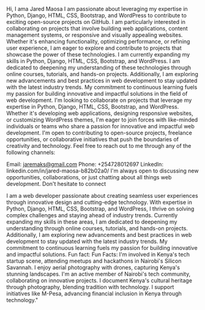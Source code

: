 Hi, I ama Jared Maosa
I am passionate about leveraging my expertise in Python, Django, HTML, CSS, Bootstrap, and WordPress to contribute to exciting open-source projects on GitHub. I am particularly interested in collaborating on projects that involve building web applications, content management systems, or responsive and visually appealing websites. Whether it's enhancing functionality, optimizing performance, or refining user experience, I am eager to explore and contribute to projects that showcase the power of these technologies.
I am currently expanding my skills in Python, Django, HTML, CSS, Bootstrap, and WordPress. I am dedicated to deepening my understanding of these technologies through online courses, tutorials, and hands-on projects. Additionally, I am exploring new advancements and best practices in web development to stay updated with the latest industry trends. My commitment to continuous learning fuels my passion for building innovative and impactful solutions in the field of web development.
I'm looking to collaborate on projects that leverage my expertise in Python, Django, HTML, CSS, Bootstrap, and WordPress. Whether it's developing web applications, designing responsive websites, or customizing WordPress themes, I'm eager to join forces with like-minded individuals or teams who share a passion for innovative and impactful web development. I'm open to contributing to open-source projects, freelance opportunities, or collaborative initiatives that push the boundaries of creativity and technology.
Feel free to reach out to me through any of the following channels:

Email: jaremaks@gmail.com
Phone: +254728012697
LinkedIn: linkedin.com/in/jared-maosa-b82b02a0/
I'm always open to discussing new opportunities, collaborations, or just chatting about all things web development. Don't hesitate to connect

I am a web developer passionate about creating seamless user experiences through innovative design and cutting-edge technology. With expertise in Python, Django, HTML, CSS, Bootstrap, and WordPress, I thrive on solving complex challenges and staying ahead of industry trends. Currently expanding my skills in these areas, I am dedicated to deepening my understanding through online courses, tutorials, and hands-on projects. Additionally, I am exploring new advancements and best practices in web development to stay updated with the latest industry trends. My commitment to continuous learning fuels my passion for building innovative and impactful solutions.
Fun fact: Fun Facts:
I'm involved in Kenya's tech startup scene, attending meetups and hackathons in Nairobi's Silicon Savannah.
I enjoy aerial photography with drones, capturing Kenya's stunning landscapes.
I'm an active member of Nairobi's tech community, collaborating on innovative projects.
I document Kenya's cultural heritage through photography, blending tradition with technology.
I support initiatives like M-Pesa, advancing financial inclusion in Kenya through technology."


